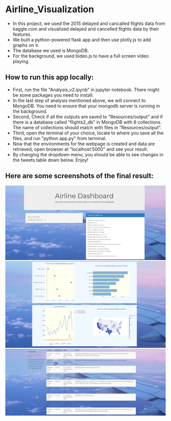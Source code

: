 # Airline_Visualization
- In this project, we used the 2015 delayed and cancalled flights data from kaggle.com and visualized delayed and cancelled flights data by their features. 
- We built a python-powered flask app and then use plotly.js to add graphs on it. 
- The database we used is MongoDB. 
- For the background, we used bideo.js to have a full screen video playing. 

## How to run this app locally: 
- First, run the file "Analysis_v2.ipynb" in jupyter notebook. There might be some packages you need to install. 
- In the last step of analysis mentioned above, we will connect to MongoDB. You need to ensure that your mongodb server is running in the background. 
- Second, Check if all the outputs are saved to "Resources/output" and if there is a database called "flights2_db" in MongoDB with 6 collections. The name of collections should match with files in "Resources/output". 
- Third, open the terminal of your choice, locate to where you save all the files, and run "python app.py" from terminal. 
- Now that the environments for the webpage is created and data are retrieved, open browser at "localhost:5000" and see your result.
- By changing the dropdown menu, you should be able to see changes in the tweets table down below. Enjoy!

## Here are some screenshots of the final result:
![app1](images/app1.png)
![app2](images/app2.png)
![app3](images/app3.png)
